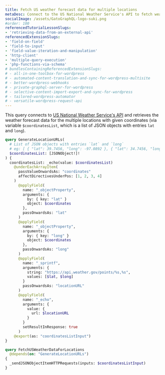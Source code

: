 ```yaml
---
title: Fetch US weather forecast data for multiple locations
metaDesc: Connect to the US National Weather Service's API to fetch weather forecast data
socialImage: /assets/GatoGraphQL-logo-suki.png
#order: 100
referencedTutorialLessonSlugs:
- 'retrieving-data-from-an-external-api'
referencedExtensionSlugs:
- 'field-on-field'
- 'field-to-input'
- 'field-value-iteration-and-manipulation'
- 'http-client'
- 'multiple-query-execution'
- 'php-functions-via-schema'
# bundlesContainingReferencedExtensionSlugs:
# - all-in-one-toolbox-for-wordpress
# - automated-content-translation-and-sync-for-wordpress-multisite
# - better-wordpress-webhooks
# - private-graphql-server-for-wordpress
# - selective-content-import-export-and-sync-for-wordpress
# - tailored-wordpress-automator
# - versatile-wordpress-request-api
---
```


This query connects to [US National Weather Service's API](https://www.weather.gov/documentation/services-web-api) and retrieves the weather forecast data for the multiple locations with given coordinates (via variable `$coordinatesList`, which is a list of JSON objects with entries `lat` and `long`).

```graphql
query GenerateLocationURLs(
  # List of JSON objects with entries `lat` and `long`
  # eg: [ { "lat": 39.7456, "long": -97.0892 }, { "lat": 34.7456, "long": -77.0892 } ]
  $coordinatesList: [JSONObject!]!
) {
  coordinatesList: _echo(value: $coordinatesList)
    @underEachArrayItem(
      passValueOnwardsAs: "coordinates"
      affectDirectivesUnderPos: [1, 2, 3, 4]
    )
      @applyField(
        name: "_objectProperty",
        arguments: {
          by: { key: "lat" }
          object: $coordinates
        },
        passOnwardsAs: "lat"
      )
      @applyField(
        name: "_objectProperty",
        arguments: {
          by: { key: "long" }
          object: $coordinates
        },
        passOnwardsAs: "long"
      )
      @applyField(
        name: "_sprintf",
        arguments: {
          string: "https://api.weather.gov/points/%s,%s",
          values: [$lat, $long]
        }
        passOnwardsAs: "locationURL"
      )
      @applyField(
        name: "_echo",
        arguments: {
          value: {
            url: $locationURL
          }
        }
        setResultInResponse: true
      )
    @export(as: "coordinatesListInput")
}

query FetchUSWeatherDataForLocations
  @depends(on: "GenerateLocationURLs")
{
  _sendJSONObjectItemHTTPRequests(inputs: $coordinatesListInput)
}
```
